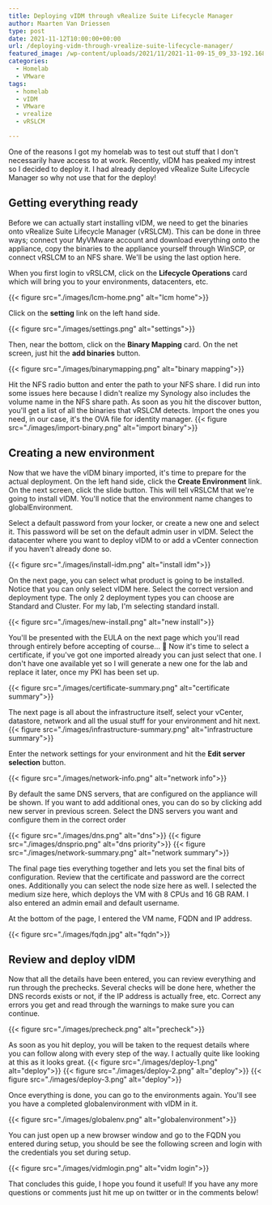 ```yaml
---
title: Deploying vIDM through vRealize Suite Lifecycle Manager
author: Maarten Van Driessen
type: post
date: 2021-11-12T10:00:00+00:00
url: /deploying-vidm-through-vrealize-suite-lifecycle-manager/
featured_image: /wp-content/uploads/2021/11/2021-11-09-15_09_33-192.168.0.164_33899-Remote-Desktop-Connection.png
categories:
  - Homelab
  - VMware
tags:
  - homelab
  - vIDM
  - VMware
  - vrealize
  - vRSLCM

---
```

One of the reasons I got my homelab was to test out stuff that I don't necessarily have access to at work. Recently, vIDM has peaked my intrest so I decided to deploy it. I had already deployed vRealize Suite Lifecycle Manager so why not use that for the deploy!

## Getting everything ready

Before we can actually start installing vIDM, we need to get the binaries onto vRealize Suite Lifecycle Manager (vRSLCM). This can be done in three ways; connect your MyVMware account and download everything onto the appliance, copy the binaries to the appliance yourself through WinSCP, or connect vRSLCM to an NFS share. We'll be using the last option here.

When you first login to vRSLCM, click on the **Lifecycle Operations** card which will bring you to your environments, datacenters, etc. 

{{< figure src="./images/lcm-home.png" alt="lcm home">}}

Click on the **setting** link on the left hand side.

{{< figure src="./images/settings.png" alt="settings">}}

Then, near the bottom, click on the **Binary Mapping** card. On the net screen, just hit the **add binaries** button.

{{< figure src="./images/binarymapping.png" alt="binary mapping">}}

Hit the NFS radio button and enter the path to your NFS share. I did run into some issues here because I didn't realize my Synology also includes the volume name in the NFS share path. As soon as you hit the discover button, you'll get a list of all the binaries that vRSLCM detects. Import the ones you need, in our case, it's the OVA file for identity manager.
{{< figure src="./images/import-binary.png" alt="import binary">}}

## Creating a new environment

Now that we have the vIDM binary imported, it's time to prepare for the actual deployment. On the left hand side, click the **Create Environment** link. On the next screen, click the slide button. This will tell vRSLCM that we're going to install vIDM. You'll notice that the environment name changes to globalEnvironment.

Select a default password from your locker, or create a new one and select it. This password will be set on the default admin user in vIDM. Select the datacenter where you want to deploy vIDM to or add a vCenter connection if you haven't already done so. 

{{< figure src="./images/install-idm.png" alt="install idm">}}

On the next page, you can select what product is going to be installed. Notice that you can only select vIDM here. Select the correct version and deployment type. The only 2 deployment types you can choose are Standard and Cluster. For my lab, I'm selecting standard install.

{{< figure src="./images/new-install.png" alt="new install">}}

You'll be presented with the EULA on the next page which you'll read through entirely before accepting of course... 🙂 Now it's time to select a certificate, if you've got one imported already you can just select that one. I don't have one available yet so I will generate a new one for the lab and replace it later, once my PKI has been set up.

{{< figure src="./images/certificate-summary.png" alt="certificate summary">}}

The next page is all about the infrastructure itself, select your vCenter, datastore, network and all the usual stuff for your environment and hit next.
{{< figure src="./images/infrastructure-summary.png" alt="infrastructure summary">}}

Enter the network settings for your environment and hit the **Edit server selection** button.

{{< figure src="./images/network-info.png" alt="network info">}}

By default the same DNS servers, that are configured on the appliance will be shown. If you want to add additional ones, you can do so by clicking add new server in previous screen. Select the DNS servers you want and configure them in the correct order

{{< figure src="./images/dns.png" alt="dns">}}
{{< figure src="./images/dnsprio.png" alt="dns priority">}}
{{< figure src="./images/network-summary.png" alt="network summary">}}

The final page ties everything together and lets you set the final bits of configuration. Review that the certificate and password are the correct ones. Additionally you can select the node size here as well. I selected the medium size here, which deploys the VM with 8 CPUs and 16 GB RAM. I also entered an admin email and default username. 

At the bottom of the page, I entered the VM name, FQDN and IP address.

{{< figure src="./images/fqdn.jpg" alt="fqdn">}}

## Review and deploy vIDM

Now that all the details have been entered, you can review everything and run through the prechecks. Several checks will be done here, whether the DNS records exists or not, if the IP address is actually free, etc. Correct any errors you get and read through the warnings to make sure you can continue.

{{< figure src="./images/precheck.png" alt="precheck">}}

As soon as you hit deploy, you will be taken to the request details where you can follow along with every step of the way. I actually quite like looking at this as it looks great.
{{< figure src="./images/deploy-1.png" alt="deploy">}}
{{< figure src="./images/deploy-2.png" alt="deploy">}}
{{< figure src="./images/deploy-3.png" alt="deploy">}}

Once everything is done, you can go to the environments again. You'll see you have a completed globalenvironment with vIDM in it.

{{< figure src="./images/globalenv.png" alt="globalenvironment">}}

You can just open up a new browser window and go to the FQDN you entered during setup, you should be see the following screen and login with the credentials you set during setup.

{{< figure src="./images/vidmlogin.png" alt="vidm login">}}

That concludes this guide, I hope you found it useful! If you have any more questions or comments just hit me up on twitter or in the comments below!
